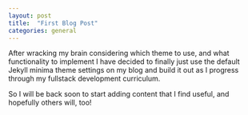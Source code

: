 ```yaml
---
layout: post
title:  "First Blog Post"
categories: general
---
```

After wracking my brain considering which theme to use, and what functionality to implement I have decided to finally just use the default Jekyll minima theme settings on my blog and build it out as I progress through my fullstack development curriculum.

So I will be back soon to start adding content that I find useful, and hopefully others will, too!